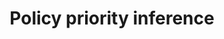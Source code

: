 ---
title: 'Policy priority inference'
description: 'This is a description'
research:
- labour-markets
---